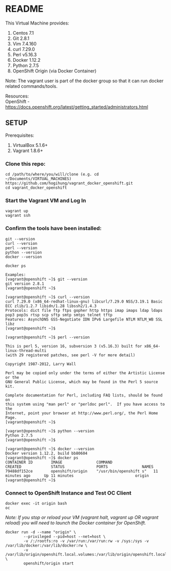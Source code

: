 # README

This Virtual Machine provides:

  1.  Centos 7.1
  2.  Git 2.8.1
  3.  Vim 7.4.160
  4.  curl 7.29.0
  5.  Perl v5.16.3
  6.  Docker 1.12.2
  7.  Python 2.7.5
  8.  OpenShift Origin (via Docker Container)

Note: The vagrant user is part of the docker group so that it can run docker 
related commands/tools.


Resources:  
OpenShift - https://docs.openshift.org/latest/getting_started/administrators.html


## SETUP

Prerequisites:

  1. VirtualBox 5.1.6+
  2. Vagrant 1.8.6+


### Clone this repo:

```
cd /path/to/where/you/will/clone (e.g. cd ~/Documents/VIRTUAL_MACHINES)
https://github.com/hogihung/vagrant_docker_openshift.git
cd vagrant_docker_openshift
```

### Start the Vagrant VM and Log In

```
vagrant up
vagrant ssh
```

### Confirm the tools have been installed:

```
git --version
curl --version
perl --version
python --version
docker --version

docker ps

Examples:
[vagrant@openshift ~]$ git --version
git version 2.8.1
[vagrant@openshift ~]$

[vagrant@openshift ~]$ curl --version
curl 7.29.0 (x86_64-redhat-linux-gnu) libcurl/7.29.0 NSS/3.19.1 Basic ECC zlib/1.2.7 libidn/1.28 libssh2/1.4.3
Protocols: dict file ftp ftps gopher http https imap imaps ldap ldaps pop3 pop3s rtsp scp sftp smtp smtps telnet tftp
Features: AsynchDNS GSS-Negotiate IDN IPv6 Largefile NTLM NTLM_WB SSL libz
[vagrant@openshift ~]$

[vagrant@openshift ~]$ perl --version

This is perl 5, version 16, subversion 3 (v5.16.3) built for x86_64-linux-thread-multi
(with 29 registered patches, see perl -V for more detail)

Copyright 1987-2012, Larry Wall

Perl may be copied only under the terms of either the Artistic License or the
GNU General Public License, which may be found in the Perl 5 source kit.

Complete documentation for Perl, including FAQ lists, should be found on
this system using "man perl" or "perldoc perl".  If you have access to the
Internet, point your browser at http://www.perl.org/, the Perl Home Page.
[vagrant@openshift ~]$

[vagrant@openshift ~]$ python --version
Python 2.7.5
[vagrant@openshift ~]$

[vagrant@openshift ~]$ docker --version
Docker version 1.12.2, build bb80604
[vagrant@openshift ~]$ docker ps
CONTAINER ID        IMAGE               COMMAND                  CREATED             STATUS              PORTS               NAMES
79488df152ce        openshift/origin    "/usr/bin/openshift s"   11 minutes ago      Up 11 minutes                           origin
[vagrant@openshift ~]$
```


### Connect to OpenShift Instance and Test OC Client

```
docker exec -it origin bash
oc
```

*Note:  If you stop or reload your VM (vagrant halt, vagrant up OR vagrant reload) you will need to launch the Docker container for OpenShift.*

```
docker run -d --name "origin" \
        --privileged --pid=host --net=host \
        -v /:/rootfs:ro -v /var/run:/var/run:rw -v /sys:/sys -v /var/lib/docker:/var/lib/docker:rw \
        -v /var/lib/origin/openshift.local.volumes:/var/lib/origin/openshift.local.volumes \
        openshift/origin start
```




